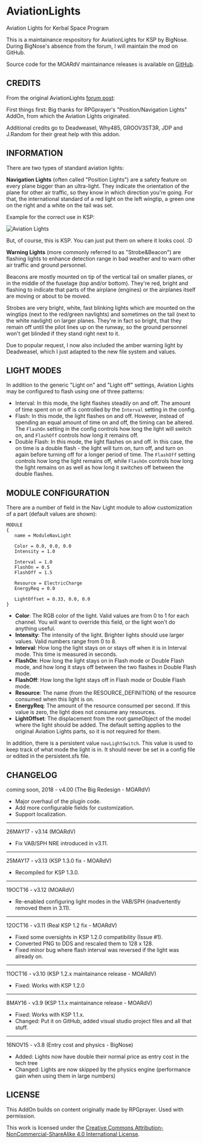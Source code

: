 # AviationLights
Aviation Lights for Kerbal Space Program

This is a maintainance respository for AviationLights for KSP by BigNose.  During BigNose's absence from the forum, I will maintain the mod on GitHub.

Source code for the MOARdV maintainance releases is available on [GitHub](https://github.com/MOARdV/AviationLights).

## CREDITS

From the original AviationLights [forum post](http://forum.kerbalspaceprogram.com/index.php?/topic/16801-105-aviation-lights-v38-16nov15/):

First things first: Big thanks for RPGprayer's "Position/Navigation Lights" AddOn, from which the Aviation Lights originated.

Additional credits go to Deadweasel, Why485, GROOV3ST3R, JDP and J.Random for their great help with this addon.

## INFORMATION

There are two types of standard aviation lights:

**Navigation Lights** (often called "Position Lights") are a safety feature on every plane bigger than an ultra-light. They indicate the orientation of the plane for other air traffic, so they know in which direction you're going. For that, the international standard of a red light on the left wingtip, a green one on the right and a white on the tail was set.

Example for the correct use in KSP:

![Aviation Lights](http://s14.directupload.net/images/120813/6cz23stq.png)

But, of course, this is KSP. You can just put them on where it looks cool. :D

**Warning Lights** (more commonly referred to as "Strobe&Beacon") are flashing lights to enhance detection range in bad weather and to warn other air traffic and ground personnel.

Beacons are mostly mounted on tip of the vertical tail on smaller planes, or in the middle of the fuselage (top and/or bottom). They're red, bright and flashing to indicate that parts of the airplane (engines) or the airplanes itself are moving or about to be moved.

Strobes are very bright, white, fast blinking lights which are mounted on the wingtips (next to the red/green navlights) and sometimes on the tail (next to the white navlight) on larger planes. They're in fact so bright, that they remain off until the pilot lines up on the runway, so the ground personnel won't get blinded if they stand right next to it.

Due to popular request, I now also included the amber warning light by Deadweasel, which I just adapted to the new file system and values.

## LIGHT MODES

In addition to the generic "Light on" and "Light off" settings, Aviation Lights may be configured to flash using one of three patterns:

* Interval: In this mode, the light flashes steadily on and off.  The amount of time spent on or off is controlled by the `Interval` setting in the config.
* Flash: In this mode, the light flashes on and off.  However, instead of spending an equal amount of time on and off, the timing can be altered.
The `FlashOn` setting in the config controls how long the light will switch on, and `FlashOff` controls how long it remains off.
* Double Flash: In this mode, the light flashes on and off.  In this case, the on time is a double flash - the light will turn on, turn off, and turn on again
before turning off for a longer period of time.  The `FlashOff` setting controls how long the light remains off, while `FlashOn` controls how long the light
remains on as well as how long it switches off between the double flashes.

## MODULE CONFIGURATION

There are a number of field in the Nav Light module to allow customization of a part (default values are shown):

```
MODULE
{
   name = ModuleNavLight

   Color = 0.0, 0.0, 0.0
   Intensity = 1.0

   Interval = 1.0
   FlashOn = 0.5
   FlashOff = 1.5

   Resource = ElectricCharge
   EnergyReq = 0.0

   LightOffset = 0.33, 0.0, 0.0
}
```

* **Color**: The RGB color of the light.  Valid values are from 0 to 1 for each channel.  You will want to override this field, or the light won't do anything useful.
* **Intensity**: The intensity of the light.  Brighter lights should use larger values.  Valid numbers range from 0 to 8.
* **Interval**: How long the light stays on or stays off when it is in Interval mode.  This time is measured in seconds.
* **FlashOn**: How long the light stays on in Flash mode or Double Flash mode, and how long it stays off between the two flashes in Double Flash mode.
* **FlashOff**: How long the light stays off in Flash mode or Double Flash mode.
* **Resource**: The name (from the RESOURCE_DEFINITION) of the resource consumed when this light is on.
* **EnergyReq**: The amount of the resource consumed per second.  If this value is zero, the light does not consume any resources.
* **LightOffset**: The displacement from the root gameObject of the model where the light should be added.  The default setting applies to the original Aviation
Lights parts, so it is not required for them.

In addition, there is a persistent value `navLightSwitch`.  This value is used to keep track of what mode the light is in.  It should never be
set in a config file or edited in the persistent.sfs file.

## CHANGELOG

coming soon, 2018 - v4.00 (The Big Redesign - MOARdV)

* Major overhaul of the plugin code.
* Add more configurable fields for customization.
* Support localization.

***
26MAY17 - v3.14 (MOARdV)

* Fix VAB/SPH NRE introduced in v3.11.

***
25MAY17 - v3.13 (KSP 1.3.0 fix - MOARdV)

* Recompiled for KSP 1.3.0.

***
19OCT16 - v3.12 (MOARdV)

* Re-enabled configuring light modes in the VAB/SPH (inadvertently removed them in 3.11).

***
12OCT16 - v3.11 (Real KSP 1.2 fix - MOARdV)

* Fixed some oversights in KSP 1.2.0 compatibility (Issue #1).
* Converted PNG to DDS and rescaled them to 128 x 128.
* Fixed minor bug where flash interval was reversed if the light was already on.

***
11OCT16 - v3.10 (KSP 1.2.x maintainance release - MOARdV)

* Fixed: Works with KSP 1.2.0

***
8MAY16 - v3.9 (KSP 1.1.x maintainance release - MOARdV)

* Fixed: Works with KSP 1.1.x.
* Changed: Put it on GitHub, added visual studio project files and all that stuff.

***
16NOV15 - v3.8 (Entry cost and physics - BigNose)

* Added: Lights now have double their normal price as entry cost in the tech tree
* Changed: Lights are now skipped by the physics engine (performance gain when using them in large numbers)

## LICENSE

This AddOn builds on content originally made by RPGprayer. Used with permission.

This work is licensed under the [Creative Commons Attribution-NonCommercial-ShareAlike 4.0 International License](http://creativecommons.org/licenses/by-nc-sa/4.0/).
